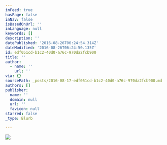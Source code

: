 ```yaml
---
inFeed: true
hasPage: false
inNav: false
isBasedOnUrl: ''
inLanguage: null
keywords: []
description: ''
datePublished: '2016-08-26T06:24:54.314Z'
dateModified: '2016-08-26T06:24:50.135Z'
id: edf051cd-b1c2-40d0-a76c-970da2fcb900
title: ''
author:
  - name: ''
    url: ''
via: {}
sourcePath: _posts/2016-08-17-edf051cd-b1c2-40d0-a76c-970da2fcb900.md
authors: []
publisher:
  name: ''
  domain: null
  url: ''
  favicon: null
starred: false
_type: Blurb

---
```

![](https://the-grid-user-content.s3-us-west-2.amazonaws.com/c67b533d-7bc5-4aa1-b3a5-605d8f588505.jpg)